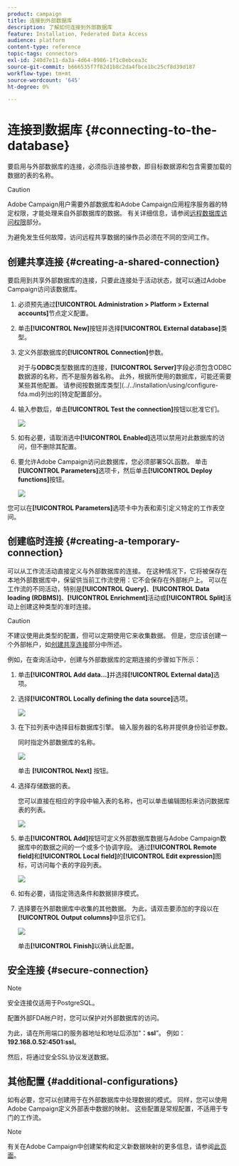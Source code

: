 ```yaml
---
product: campaign
title: 连接到外部数据库
description: 了解如何连接到外部数据库
feature: Installation, Federated Data Access
audience: platform
content-type: reference
topic-tags: connectors
exl-id: 240d7e11-da3a-4d64-8986-1f1c8ebcea3c
source-git-commit: b666535f7f82d1b8c2da4fbce1bc25cf8d39d187
workflow-type: tm+mt
source-wordcount: '645'
ht-degree: 0%

---
```


# 连接到数据库 {#connecting-to-the-database}



要启用与外部数据库的连接，必须指示连接参数，即目标数据源和包含需要加载的数据的表的名称。

>[!CAUTION]
>
>Adobe Campaign用户需要外部数据库和Adobe Campaign应用程序服务器的特定权限，才能处理来自外部数据库的数据。 有关详细信息，请参阅[远程数据库访问权限](../../installation/using/remote-database-access-rights.md)部分。
>
>为避免发生任何故障，访问远程共享数据的操作员必须在不同的空间工作。

## 创建共享连接 {#creating-a-shared-connection}

要启用到共享外部数据库的连接，只要此连接处于活动状态，就可以通过Adobe Campaign访问该数据库。

1. 必须预先通过&#x200B;**[!UICONTROL Administration > Platform > External accounts]**&#x200B;节点定义配置。
1. 单击&#x200B;**[!UICONTROL New]**&#x200B;按钮并选择&#x200B;**[!UICONTROL External database]**&#x200B;类型。
1. 定义外部数据库的&#x200B;**[!UICONTROL Connection]**&#x200B;参数。

   对于与&#x200B;**ODBC**&#x200B;类型数据库的连接，**[!UICONTROL Server]**&#x200B;字段必须包含ODBC数据源的名称，而不是服务器名称。 此外，根据所使用的数据库，可能还需要某些其他配置。 请参阅按数据库类型](../../installation/using/configure-fda.md)列出的[特定配置部分。

1. 输入参数后，单击&#x200B;**[!UICONTROL Test the connection]**&#x200B;按钮以批准它们。

   ![](assets/wf-external-account-create.png)

1. 如有必要，请取消选中&#x200B;**[!UICONTROL Enabled]**&#x200B;选项以禁用对此数据库的访问，但不删除其配置。
1. 要允许Adobe Campaign访问此数据库，您必须部署SQL函数。 单击&#x200B;**[!UICONTROL Parameters]**&#x200B;选项卡，然后单击&#x200B;**[!UICONTROL Deploy functions]**&#x200B;按钮。

   ![](assets/wf-external-account-functions.png)

您可以在&#x200B;**[!UICONTROL Parameters]**&#x200B;选项卡中为表和索引定义特定的工作表空间。

## 创建临时连接 {#creating-a-temporary-connection}

可以从工作流活动直接定义与外部数据库的连接。 在这种情况下，它将被保存在本地外部数据库中，保留供当前工作流使用：它不会保存在外部帐户上。 可以在工作流的不同活动，特别是&#x200B;**[!UICONTROL Query]**、**[!UICONTROL Data loading (RDBMS)]**、**[!UICONTROL Enrichment]**&#x200B;活动或&#x200B;**[!UICONTROL Split]**&#x200B;活动上创建这种类型的准时连接。

>[!CAUTION]
>
>不建议使用此类型的配置，但可以定期使用它来收集数据。 但是，您应该创建一个外部帐户，如[创建共享连接](#creating-a-shared-connection)部分中所述。

例如，在查询活动中，创建与外部数据库的定期连接的步骤如下所示：

1. 单击&#x200B;**[!UICONTROL Add data...]**&#x200B;并选择&#x200B;**[!UICONTROL External data]**&#x200B;选项。
1. 选择&#x200B;**[!UICONTROL Locally defining the data source]**&#x200B;选项。

   ![](assets/wf_add_data_local_external_data.png)

1. 在下拉列表中选择目标数据库引擎。 输入服务器的名称并提供身份验证参数。

   同时指定外部数据库的名称。

   ![](assets/wf_add_data_local_external_data_param.png)

   单击 **[!UICONTROL Next]** 按钮。

1. 选择存储数据的表。

   您可以直接在相应的字段中输入表的名称，也可以单击编辑图标来访问数据库表的列表。

   ![](assets/wf_add_data_local_external_data_select_table.png)

1. 单击&#x200B;**[!UICONTROL Add]**&#x200B;按钮可定义外部数据库数据与Adobe Campaign数据库中的数据之间的一个或多个协调字段。 通过&#x200B;**[!UICONTROL Remote field]**&#x200B;和&#x200B;**[!UICONTROL Local field]**&#x200B;的&#x200B;**[!UICONTROL Edit expression]**&#x200B;图标，可访问每个表的字段列表。

   ![](assets/wf_add_data_local_external_data_join.png)

1. 如有必要，请指定筛选条件和数据排序模式。
1. 选择要在外部数据库中收集的其他数据。 为此，请双击要添加的字段以在&#x200B;**[!UICONTROL Output columns]**&#x200B;中显示它们。

   ![](assets/wf_add_data_local_external_data_select.png)

   单击&#x200B;**[!UICONTROL Finish]**&#x200B;以确认此配置。

## 安全连接 {#secure-connection}

>[!NOTE]
>
>安全连接仅适用于PostgreSQL。

配置外部FDA帐户时，您可以保护对外部数据库的访问。

为此，请在所用端口的服务器地址和地址后添加“**：ssl**”。 例如：**192.168.0.52:4501:ssl**。

然后，将通过安全SSL协议发送数据。

## 其他配置 {#additional-configurations}

如有必要，您可以创建用于在外部数据库中处理数据的模式。 同样，您可以使用Adobe Campaign定义外部表中数据的映射。 这些配置是常规配置，不适用于专门的工作流。

>[!NOTE]
>
>有关在Adobe Campaign中创建架构和定义新数据映射的更多信息，请参阅[此页面](../../configuration/using/about-schema-edition.md)。
